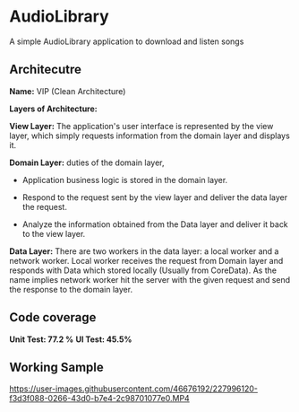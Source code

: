 # AudioLibrary
A simple AudioLibrary application to download and listen songs

## Architecutre
**Name:** VIP (Clean Architecture)

**Layers of Architecture:**

**View Layer:** The application's user interface is represented by the view layer, which simply requests information from the domain layer and displays it.

**Domain Layer:** duties of the domain layer,

 - Application business logic is stored in the domain layer.
 
 - Respond to the request sent by the view layer and deliver the data layer the request.

 - Analyze the information obtained from the Data layer and deliver it back to the view layer.
 
**Data Layer:** There are two workers in the data layer: a local worker and a network worker. Local worker receives the request from Domain layer and responds with Data which stored locally (Usually from CoreData). As the name implies network worker hit the server with the given request and send the response to the domain layer.



## Code coverage
**Unit Test: 77.2 %** 
**UI Test: 45.5%**

## Working Sample

https://user-images.githubusercontent.com/46676192/227996120-f3d3f088-0266-43d0-b7e4-2c98701077e0.MP4

